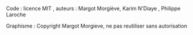 
Code : licence MIT , auteurs : Margot Morgiève, Karim N'Diaye , Philippe Laroche 

Graphisme : Copyright Margot Morgieve, ne pas reutiliser sans autorisation
